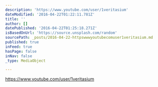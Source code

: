 ```yaml
---
description: 'https://www.youtube.com/user/1veritasium'
dateModified: '2016-04-22T01:22:11.781Z'
title: ''
author: []
datePublished: '2016-04-22T01:25:18.271Z'
isBasedOnUrl: 'https://source.unsplash.com/random'
sourcePath: _posts/2016-04-22-httpswwwyoutubecomuser1veritasium.md
published: true
inFeed: true
hasPage: false
inNav: false
_type: MediaObject

---
```

https://www.youtube.com/user/1veritasium